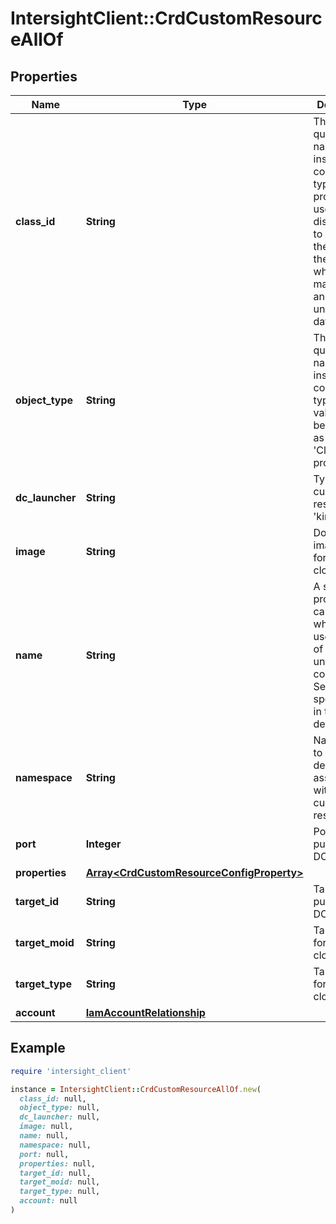 # IntersightClient::CrdCustomResourceAllOf

## Properties

| Name | Type | Description | Notes |
| ---- | ---- | ----------- | ----- |
| **class_id** | **String** | The fully-qualified name of the instantiated, concrete type. This property is used as a discriminator to identify the type of the payload when marshaling and unmarshaling data. | [default to &#39;crd.CustomResource&#39;] |
| **object_type** | **String** | The fully-qualified name of the instantiated, concrete type. The value should be the same as the &#39;ClassId&#39; property. | [default to &#39;crd.CustomResource&#39;] |
| **dc_launcher** | **String** | Type of custom resource or &#39;kind&#39; in K8s. | [optional] |
| **image** | **String** | Docker image URL for public cloud DC. | [optional] |
| **name** | **String** | A string property called name which is used as part of a uniqueness constraint. See &#39;identity&#39; specification in this MO definition. | [optional] |
| **namespace** | **String** | Namespace to launch the deployment associated with the custom resource. | [optional] |
| **port** | **Integer** | Port used for public cloud DC. | [optional] |
| **properties** | [**Array&lt;CrdCustomResourceConfigProperty&gt;**](CrdCustomResourceConfigProperty.md) |  | [optional] |
| **target_id** | **String** | Target ID for public cloud DC. | [optional] |
| **target_moid** | **String** | Target Moid for public cloud DC. | [optional] |
| **target_type** | **String** | Target type for public cloud DC. | [optional] |
| **account** | [**IamAccountRelationship**](IamAccountRelationship.md) |  | [optional] |

## Example

```ruby
require 'intersight_client'

instance = IntersightClient::CrdCustomResourceAllOf.new(
  class_id: null,
  object_type: null,
  dc_launcher: null,
  image: null,
  name: null,
  namespace: null,
  port: null,
  properties: null,
  target_id: null,
  target_moid: null,
  target_type: null,
  account: null
)
```

